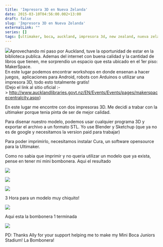 ```yaml
---
title: 'Impresora 3D en Nueva Zelanda'
date: 2015-03-10T04:56:00.002+13:00
draft: false
slug: 'Impresora 3D en Nueva Zelanda'
externalLink: ""
series: []
tags: [ultimaker, boca, auckland, impresora 3d, new zealand, nueva zelanda]
---
```


[![](https://2.bp.blogspot.com/-KG8jRYH9_2I/V4Zymue3L3I/AAAAAAAAih8/3J6BI7TzbD4wJv7f7pp44zUNkI9vrQwTQCLcB/s320/10475802_10206134738910234_7698192303192981307_n.jpg)](https://2.bp.blogspot.com/-KG8jRYH9_2I/V4Zymue3L3I/AAAAAAAAih8/3J6BI7TzbD4wJv7f7pp44zUNkI9vrQwTQCLcB/s1600/10475802_10206134738910234_7698192303192981307_n.jpg)Aprovechando mi paso por Auckland, tuve la oportunidad de estar en la biblioteca publica. Ademas del internet con buena calidad y la cantidad de libros que tienen, me sorprendio un espacio que esta ubicado en el 1er piso: MakerSpace.  
En este lugar podemos encontrar workshops en donde ensenan a hacer juegos,  aplicaciones para Android, robots con Arduinos o utilizar una impresora 3D, todo esto totalmente gratis!  
(Dejo el link al sitio oficial :-> http://www.aucklandlibraries.govt.nz/EN/Events/Events/pages/makerspacecentralcity.aspx)  
  
En este lugar me encontre con dos impresoras 3D. Me decidi a trabar con la ultimaker porque tenia pinta de ser de mejor calidad.  
  
Para disenar nuestro modelo, podemos usar cualquier programa 3D y exportar el archivo a un formato STL. Yo use Blender y Sketchup (que ya no es de google y necesitamos la version paid para trabajar)  
  
Para poder imprimirlo, necesitamos instalar Cura, un software opensource para la Ultimaker.  
  
Como no sabia que imprimir y no queria utilizar un modelo que ya exista, pense en tener mi mini bombonera. Aqui el resultado  
  
  

[![](https://3.bp.blogspot.com/-NZqmX48kZ20/V4ZyolRpa7I/AAAAAAAAiiA/nKOC8nnM9M81yJ2FpdTF4QBc0ZTgT2g9wCLcB/s320/11080724_10206134726309919_6422509719798433604_o.jpg)](https://3.bp.blogspot.com/-NZqmX48kZ20/V4ZyolRpa7I/AAAAAAAAiiA/nKOC8nnM9M81yJ2FpdTF4QBc0ZTgT2g9wCLcB/s1600/11080724_10206134726309919_6422509719798433604_o.jpg)

  

[![](https://4.bp.blogspot.com/-cQwtdCEfo7s/V4ZyqrW6w2I/AAAAAAAAiiE/efHOqeu3Ahwmxq-wx5pz8lhylTMgwgT6QCLcB/s320/11070257_10206109026707445_2716506457009756118_n.jpg)](https://4.bp.blogspot.com/-cQwtdCEfo7s/V4ZyqrW6w2I/AAAAAAAAiiE/efHOqeu3Ahwmxq-wx5pz8lhylTMgwgT6QCLcB/s1600/11070257_10206109026707445_2716506457009756118_n.jpg)

  

[![](https://4.bp.blogspot.com/-u_HaOf3X91g/V4cLI0Ss6YI/AAAAAAAAiiU/HtxJK4IIn6ISz_hfzsM8fbrqHfTEvz37wCLcB/s320/11082607_10206136771561049_2323951143549837986_n.jpg)](https://4.bp.blogspot.com/-u_HaOf3X91g/V4cLI0Ss6YI/AAAAAAAAiiU/HtxJK4IIn6ISz_hfzsM8fbrqHfTEvz37wCLcB/s1600/11082607_10206136771561049_2323951143549837986_n.jpg)

3 Hora para un modelo muy chiquito!

  

[![](https://4.bp.blogspot.com/-JIUVztD4ASw/V4cLOBZADgI/AAAAAAAAiiY/oPgDhKS2OAYUxrBUN-miyfuoFjnD_hvIgCLcB/s1600/10994876_10206137023087337_40423181232536981_n.jpg)](https://4.bp.blogspot.com/-JIUVztD4ASw/V4cLOBZADgI/AAAAAAAAiiY/oPgDhKS2OAYUxrBUN-miyfuoFjnD_hvIgCLcB/s1600/10994876_10206137023087337_40423181232536981_n.jpg)

Aqui esta la bombonera 1 terminada

[![](https://2.bp.blogspot.com/-fmZAKOCsEJk/V4cNTm2DRCI/AAAAAAAAiio/0K84uKYMZpsugLnNUEqRnFcvTr58gMNzQCLcB/s320/IMG_1197.JPG)](https://2.bp.blogspot.com/-fmZAKOCsEJk/V4cNTm2DRCI/AAAAAAAAiio/0K84uKYMZpsugLnNUEqRnFcvTr58gMNzQCLcB/s1600/IMG_1197.JPG)

  
  
PD: Thanks Ally for your support helping me to make my Mini Boca Juniors Stadium! La Bombonera!